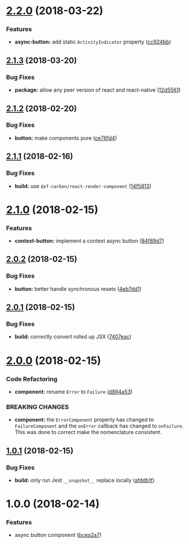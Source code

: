 <a name="2.2.0"></a>
# [2.2.0](https://github.com/ef-carbon/react-native-async-button/compare/v2.1.3...v2.2.0) (2018-03-22)


### Features

* **async-button:** add static `ActivityIndicator` property ([cc924bb](https://github.com/ef-carbon/react-native-async-button/commit/cc924bb))

<a name="2.1.3"></a>
## [2.1.3](https://github.com/ef-carbon/react-native-async-button/compare/v2.1.2...v2.1.3) (2018-03-20)


### Bug Fixes

* **package:** allow any peer version of react and react-native ([12d5561](https://github.com/ef-carbon/react-native-async-button/commit/12d5561))

<a name="2.1.2"></a>
## [2.1.2](https://github.com/ef-carbon/react-native-async-button/compare/v2.1.1...v2.1.2) (2018-02-20)


### Bug Fixes

* **button:** make components pure ([ce76fd4](https://github.com/ef-carbon/react-native-async-button/commit/ce76fd4))

<a name="2.1.1"></a>
## [2.1.1](https://github.com/ef-carbon/react-native-async-button/compare/v2.1.0...v2.1.1) (2018-02-16)


### Bug Fixes

* **build:** use `£ef-carbon/react-render-component` ([14f5813](https://github.com/ef-carbon/react-native-async-button/commit/14f5813))

<a name="2.1.0"></a>
# [2.1.0](https://github.com/ef-carbon/react-native-async-button/compare/v2.0.2...v2.1.0) (2018-02-15)


### Features

* **context-button:** implement a context async button ([84f89d7](https://github.com/ef-carbon/react-native-async-button/commit/84f89d7))

<a name="2.0.2"></a>
## [2.0.2](https://github.com/ef-carbon/react-native-async-button/compare/v2.0.1...v2.0.2) (2018-02-15)


### Bug Fixes

* **button:** better handle synchronous resets ([4eb7dd1](https://github.com/ef-carbon/react-native-async-button/commit/4eb7dd1))

<a name="2.0.1"></a>
## [2.0.1](https://github.com/ef-carbon/react-native-async-button/compare/v2.0.0...v2.0.1) (2018-02-15)


### Bug Fixes

* **build:** correctly convert rolled up JSX ([7407eac](https://github.com/ef-carbon/react-native-async-button/commit/7407eac))

<a name="2.0.0"></a>
# [2.0.0](https://github.com/ef-carbon/react-native-async-button/compare/v1.0.1...v2.0.0) (2018-02-15)


### Code Refactoring

* **component:** rename `Error` to `Failure` ([d894a53](https://github.com/ef-carbon/react-native-async-button/commit/d894a53))


### BREAKING CHANGES

* **component:** the `ErrorComponent` property has changed to `FailureComponent` and the `onError` callback has changed to `onFailure`. This was done to correct make the nomenclature consistent.

<a name="1.0.1"></a>
## [1.0.1](https://github.com/ef-carbon/react-native-async-button/compare/v1.0.0...v1.0.1) (2018-02-15)


### Bug Fixes

* **build:** only run Jest `__snapshot__` replace locally ([afddb1f](https://github.com/ef-carbon/react-native-async-button/commit/afddb1f))

<a name="1.0.0"></a>
# 1.0.0 (2018-02-14)


### Features

* async button component ([bcea2a7](https://github.com/ef-carbon/react-native-async-button/commit/bcea2a7))
